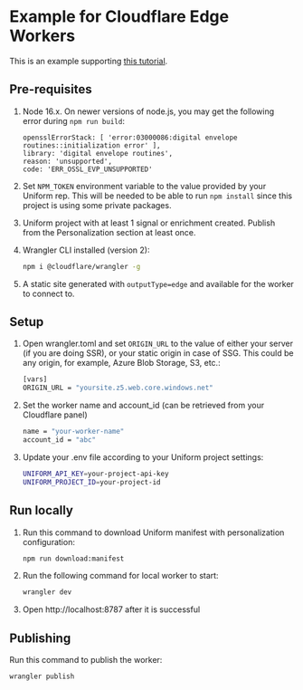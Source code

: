 # Example for Cloudflare Edge Workers

This is an example supporting [this tutorial](https://docs.uniform.app/context/reference/cloudflare).

## Pre-requisites
1. Node 16.x.
   On newer versions of node.js, you may get the following error during `npm run build`:

    ```
    opensslErrorStack: [ 'error:03000086:digital envelope routines::initialization error' ],
    library: 'digital envelope routines',
    reason: 'unsupported',
    code: 'ERR_OSSL_EVP_UNSUPPORTED'
    ```
1. Set `NPM_TOKEN` environment variable to the value provided by your Uniform rep. This will be needed to be able to run `npm install` since this project is using some private packages.
1. Uniform project with at least 1 signal or enrichment created. Publish from the Personalization section at least once.

1. Wrangler CLI installed (version 2):
    ```bash
    npm i @cloudflare/wrangler -g
    ```
1. A static site generated with `outputType=edge` and available for the worker to connect to.

## Setup

1. Open wrangler.toml and set `ORIGIN_URL` to the value of either your server (if you are doing SSR), or your static origin in case of SSG. This could be any origin, for example, Azure Blob Storage, S3, etc.:

    ```bash
    [vars]
    ORIGIN_URL = "yoursite.z5.web.core.windows.net"
    ```

1. Set the worker name and account_id (can be retrieved from your Cloudflare panel)

    ```bash
    name = "your-worker-name"
    account_id = "abc"
    ```

1. Update your .env file according to your Uniform project settings:

    ```bash
    UNIFORM_API_KEY=your-project-api-key
    UNIFORM_PROJECT_ID=your-project-id
    ```

## Run locally

1. Run this command to download Uniform manifest with personalization configuration:

    ```bash
    npm run download:manifest
    ```

1. Run the following command for local worker to start:

    ```bash
    wrangler dev
    ```

1. Open http://localhost:8787 after it is successful

## Publishing

Run this command to publish the worker:
```bash
wrangler publish
```